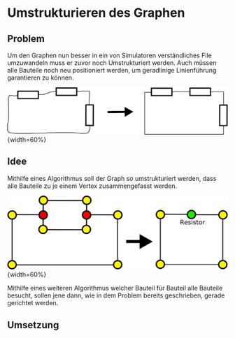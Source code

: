 # Umstrukturieren des Graphen

## Problem
Um den Graphen nun besser in ein von Simulatoren verständliches File umzuwandeln muss er zuvor noch Umstrukturiert werden.
Auch müssen alle Bauteile noch neu positioniert werden, um geradlinige Linienführung garantieren zu können.

![Problem mit nicht geradlinigen Linienführungen](.\Dateien\FromTo.png){width=60%}

## Idee
Mithilfe eines Algorithmus soll der Graph so umstrukturiert werden, dass alle Bauteile zu je einem Vertex zusammengefasst werden.

![Umstrukturierung des Graphen](.\Dateien\Umstruckturieren1.png){width=60%}

Mithilfe eines weiteren Algorithmus welcher Bauteil für Bauteil alle Bauteile besucht, sollen jene dann, wie in dem Problem bereits geschrieben, gerade gerichtet werden.

## Umsetzung
